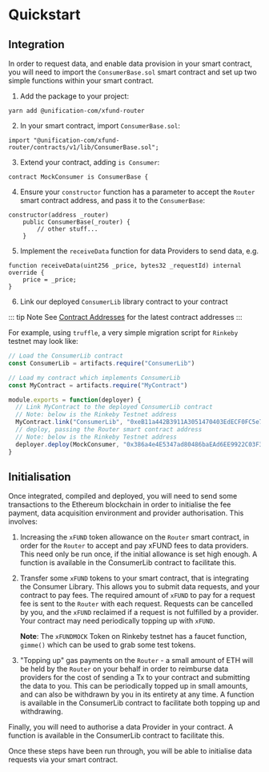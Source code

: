 # Quickstart

## Integration

In order to request data, and enable data provision in your smart contract, you will need to
import the `ConsumerBase.sol` smart contract and set up two simple functions within your smart contract.

1. Add the package to your project:

```
yarn add @unification-com/xfund-router
```

2. In your smart contract, import `ConsumerBase.sol`:

```solidity
import "@unification-com/xfund-router/contracts/v1/lib/ConsumerBase.sol";
```

3. Extend your contract, adding `is Consumer`:

```solidity
contract MockConsumer is ConsumerBase {
```

4. Ensure your `constructor` function has a parameter to accept the `Router` smart contract
   address, and pass it to the `ConsumerBase`:

```solidity
constructor(address _router)
    public ConsumerBase(_router) {
        // other stuff...
    }
```

5. Implement the `receiveData` function for data Providers to send data, e.g.

```solidity
function receiveData(uint256 _price, bytes32 _requestId) internal override {
    price = _price;
}
```

6. Link our deployed `ConsumerLib` library contract to your contract

::: tip Note
See [Contract Addresses](../contracts.md) for the latest contract addresses
:::

For example, using `truffle`, a very simple migration script for `Rinkeby` testnet
may look like:

```javascript
// Load the ConsumerLib contract
const ConsumerLib = artifacts.require("ConsumerLib")

// Load my contract which implements ConsumerLib
const MyContract = artifacts.require("MyContract")

module.exports = function(deployer) {
  // Link MyContract to the deployed ConsumerLib contract
  // Note: below is the Rinkeby Testnet address
  MyContract.link("ConsumerLib", "0xeB11a442B3911A3051470403EdECF0FC5e779bB2")
  // deploy, passing the Router smart contract address
  // Note: below is the Rinkeby Testnet address
  deployer.deploy(MockConsumer, "0x386a4e4E5347ad80486baEAd6EE9922C03F328FA")
}
```

## Initialisation

Once integrated, compiled and deployed, you will need to send some transactions to the
Ethereum blockchain in order to initialise the fee payment, data acquisition environment
and provider authorisation. This involves:

1) Increasing the `xFUND` token allowance on the `Router` smart contract, in order for the `Router`
   to accept and pay xFUND fees to data providers. This need only be run once, if the initial
   allowance is set high enough. A function is available in the ConsumerLib contract to facilitate
   this.
2) Transfer some `xFUND` tokens to your smart contract, that is integrating the Consumer Library.
   This allows you to submit data requests, and your contract to pay fees. The required amount
   of `xFUND` to pay for a request fee is sent to the `Router` with each request. Requests can
   be cancelled by you, and the `xFUND` reclaimed if a request is not fulfilled by a provider.
   Your contract may need periodically topping up with `xFUND`.

   **Note**: The `xFUNDMOCK` Token on Rinkeby testnet has a faucet function, `gimme()` which can be used
   to grab some test tokens.
3) "Topping up" gas payments on the `Router` - a small amount of ETH will be held by the `Router`
   on your behalf in order to reimburse data providers for the cost of sending a Tx to your contract
   and submitting the data to you. This can be periodically topped up in small amounts, and can
   also be withdrawn by you in its entirety at any time. A function is available in the ConsumerLib contract to facilitate
   both topping up and withdrawing.

Finally, you will need to authorise a data Provider in your contract. A function is
available in the ConsumerLib contract to facilitate this.

Once these steps have been run through, you will be able to initialise data requests via your
smart contract.
